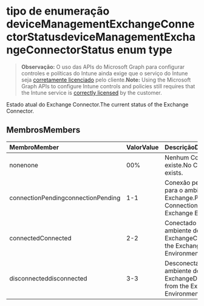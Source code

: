 # <a name="devicemanagementexchangeconnectorstatus-enum-type"></a><span data-ttu-id="c4302-101">tipo de enumeração deviceManagementExchangeConnectorStatus</span><span class="sxs-lookup"><span data-stu-id="c4302-101">deviceManagementExchangeConnectorStatus enum type</span></span>

> <span data-ttu-id="c4302-102">**Observação:** O uso das APIs do Microsoft Graph para configurar controles e políticas do Intune ainda exige que o serviço do Intune seja [corretamente licenciado](https://go.microsoft.com/fwlink/?linkid=839381) pelo cliente.</span><span class="sxs-lookup"><span data-stu-id="c4302-102">**Note:** Using the Microsoft Graph APIs to configure Intune controls and policies still requires that the Intune service is [correctly licensed](https://go.microsoft.com/fwlink/?linkid=839381) by the customer.</span></span>

<span data-ttu-id="c4302-103">Estado atual do Exchange Connector.</span><span class="sxs-lookup"><span data-stu-id="c4302-103">The current status of the Exchange Connector.</span></span>
## <a name="members"></a><span data-ttu-id="c4302-104">Membros</span><span class="sxs-lookup"><span data-stu-id="c4302-104">Members</span></span>
|<span data-ttu-id="c4302-105">Membro</span><span class="sxs-lookup"><span data-stu-id="c4302-105">Member</span></span>|<span data-ttu-id="c4302-106">Valor</span><span class="sxs-lookup"><span data-stu-id="c4302-106">Value</span></span>|<span data-ttu-id="c4302-107">Descrição</span><span class="sxs-lookup"><span data-stu-id="c4302-107">Description</span></span>|
|:---|:---|:---|
|<span data-ttu-id="c4302-108">none</span><span class="sxs-lookup"><span data-stu-id="c4302-108">none</span></span>|<span data-ttu-id="c4302-109">0</span><span class="sxs-lookup"><span data-stu-id="c4302-109">0%</span></span>|<span data-ttu-id="c4302-110">Nenhum Connector existe.</span><span class="sxs-lookup"><span data-stu-id="c4302-110">No Connector exists.</span></span>|
|<span data-ttu-id="c4302-111">connectionPending</span><span class="sxs-lookup"><span data-stu-id="c4302-111">connectionPending</span></span>|<span data-ttu-id="c4302-112">1</span><span class="sxs-lookup"><span data-stu-id="c4302-112">-1</span></span>|<span data-ttu-id="c4302-113">Conexão pendente para o ambiente do Exchange.</span><span class="sxs-lookup"><span data-stu-id="c4302-113">Pending Connection to the Exchange Environment.</span></span>|
|<span data-ttu-id="c4302-114">connected</span><span class="sxs-lookup"><span data-stu-id="c4302-114">Connected</span></span>|<span data-ttu-id="c4302-115">2</span><span class="sxs-lookup"><span data-stu-id="c4302-115">-2</span></span>|<span data-ttu-id="c4302-116">Conectado ao ambiente do Exchange</span><span class="sxs-lookup"><span data-stu-id="c4302-116">Connected to the Exchange Environment</span></span>|
|<span data-ttu-id="c4302-117">disconnected</span><span class="sxs-lookup"><span data-stu-id="c4302-117">disconnected</span></span>|<span data-ttu-id="c4302-118">3</span><span class="sxs-lookup"><span data-stu-id="c4302-118">-3</span></span>|<span data-ttu-id="c4302-119">Desconectado do ambiente do Exchange</span><span class="sxs-lookup"><span data-stu-id="c4302-119">Disconnected from the Exchange Environment</span></span>|








